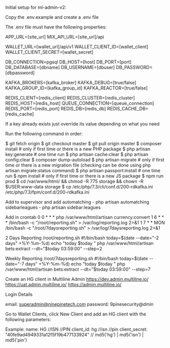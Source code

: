 Initial setup for ml-admin-v2:

Copy the .env.example and create a .env file

The .env file must have the following properties:

APP_URL=[site_url]
MIX_API_URL=[site_url]/api

WALLET_URL=[wallet_url]/api/v1
WALLET_CLIENT_ID=[wallet_client]
WALLET_CLIENT_SECRET=[wallet_secret]

DB_CONNECTION=pgsql
DB_HOST=[host]
DB_PORT=[port]
DB_DATABASE=[dbname]
DB_USERNAME=[dbuser]
DB_PASSWORD=[dbpassword]

KAFKA_BROKERS=[kafka_broker]
KAFKA_DEBUG=[true/false]
KAFKA_GROUP_ID=[kafka_group_id]
KAFKA_REACTOR=[true/false]

REDIS_CLIENT=[redis_client]
REDIS_CLUSTER=[redis_cluster]
REDIS_HOST=[redis_host]
QUEUE_CONNECTION=[queue_connection]
REDIS_PORT=[redis_port]
REDIS_DB=[redis_db]
REDIS_CACHE_DB=[redis_cache]

If a key already exists just override its value depending on what you need

Run the following command in order:

$ git fetch origin
$ git checkout master
$ git pull origin master
$ composer install # only if first time or there is a new PHP package
$ php artisan key:generate # one time run
$ php artisan cache:clear
$ php artisan config:clear
$ composer dump-autoload
$ php artisan migrate # only if first time or there is a new migration file (checking can be done using php artisan migrate:status command)
$ php artisan passport:install # one time run
$ npm install  # only if first time or there is a new JS package
$ npm run prod
$ cd /var/www/html/ && chmod -R 775 storage && chown -R $USER:www-data storage
$ cp /etc/php/7.3/cli/conf.d/200-rdkafka.ini /etc/php/7.3/fpm/conf.d/200-rdkafka.ini

Add to supervisor and add
automatching - php artisan automatching
sidebarleagues - php artisan sidebar:leagues

Add in crontab
0 0 * * *  php /var/www/html/artisan currency:convert
1 6 * * *  /bin/bash -c "/root/reporting.sh" > /var/log/reporting.log 2>&1
1 7 * * MON  /bin/bash -c "/root/7daysreporting.sh" > /var/log/7daysreporting.log 2>&1

2 Days Reporting
/root/reporting.sh
#!/bin/bash
today=$(date --date="-2 days" +%Y-%m-%d)
echo "today $today "
php /var/www/html/artisan bets:extract --dt="$today 03:59:00" --step=2
 

Weekly Reporting
/root/7daysreporting.sh
#!/bin/bash
today=$(date --date="-7 days" +%Y-%m-%d)
echo "today $today "
php /var/www/html/artisan bets:extract --dt="$today 03:59:00" --step=7


Create an HG client in Multiline Admin
https://dev.admin.multiline.io/
https://uat.admin.multiline.io/
https://admin.multiline.io/

Login Details

email: superadmin@ninepinetech.com
password: 9pinesecurity@dmin

Go to Wallet Clients, click New Client and add an HG client with the following parameters:

Example:
name: HG //ISN //PIN
client_id: hg //isn //pin
client_secret: "40fe9ad4949331a12f5f19b477133924" // md5('hg') | md5('isn') | md5('pin')



